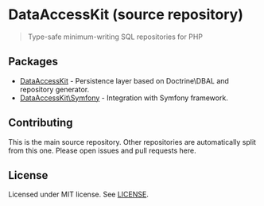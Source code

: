 # DataAccessKit (source repository)

> Type-safe minimum-writing SQL repositories for PHP

## Packages

- [DataAccessKit](https://github.com/jakubkulhan/data-access-kit#readme) - Persistence layer based on Doctrine\DBAL and repository generator.
- [DataAccessKit\Symfony](https://github.com/jakubkulhan/data-access-kit-symfony#readme) - Integration with Symfony framework.

## Contributing

This is the main source repository. Other repositories are automatically split from this one. Please open issues and pull requests here.

## License

Licensed under MIT license. See [LICENSE](LICENSE).
